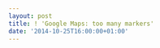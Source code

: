 ```yaml
--- 
layout: post 
title: ! 'Google Maps: too many markers'
date: '2014-10-25T16:00:00+01:00' 
---
```


<big></big>
